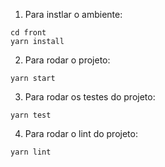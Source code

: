 
1) Para instlar o ambiente:

```
cd front
yarn install
```

2) Para rodar o projeto:

```
yarn start
```

3) Para rodar os testes do projeto:

```
yarn test
```

4) Para rodar o lint do projeto:

```
yarn lint
```
